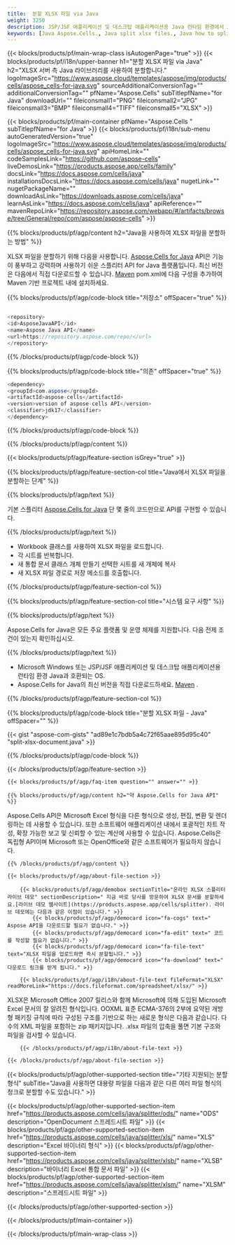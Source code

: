 ```yaml
---
title:  분할 XLSX 파일 via Java
weight: 3250
description: JSP/JSF 애플리케이션 및 데스크탑 애플리케이션용 Java 런타임 환경에서 XLSX 문서를 분할하기 위한 Java 샘플 코드입니다.
keywords: [Java Aspose.Cells., Java split xlsx files., Java how to split xlsx files into multiple files., Java xlsx splitter., Java split Cell., Cell splitter using Java]
---
```

{{< blocks/products/pf/main-wrap-class isAutogenPage="true" >}}
{{< blocks/products/pf/i18n/upper-banner h1="분할 XLSX 파일 via Java" h2="XLSX 서버 측 Java 라이브러리를 사용하여 분할합니다." logoImageSrc="https://www.aspose.cloud/templates/aspose/img/products/cells/aspose_cells-for-java.svg" sourceAdditionalConversionTag="" additionalConversionTag="" pfName="Aspose.Cells" subTitlepfName="for Java" downloadUrl="" fileiconsmall1="PNG" fileiconsmall2="JPG" fileiconsmall3="BMP" fileiconsmall4="TIFF" fileiconsmall5="XLSX" >}}

{{< blocks/products/pf/main-container pfName="Aspose.Cells " subTitlepfName="for Java" >}}
{{< blocks/products/pf/i18n/sub-menu autoGeneratedVersion="true" logoImageSrc="https://www.aspose.cloud/templates/aspose/img/products/cells/aspose_cells-for-java.svg" apiHomeLink="" codeSamplesLink="https://github.com/aspose-cells" liveDemosLink="https://products.aspose.app/cells/family" docsLink="https://docs.aspose.com/cells/java" installationsDocsLink="https://docs.aspose.com/cells/java" nugetLink="" nugetPackageName="" downloadAsLink="https://downloads.aspose.com/cells/java" learnAsLink="https://docs.aspose.com/cells/java" apiReference="" mavenRepoLink="https://repository.aspose.com/webapp/#/artifacts/browse/tree/General/repo/com/aspose/aspose-cells" >}}

{{% blocks/products/pf/agp/content h2="Java을 사용하여 XLSX 파일을 분할하는 방법" %}}

 XLSX 파일을 분할하기 위해 다음을 사용합니다.
 [Aspose.Cells for Java](https://products.aspose.com/cells/java) 
 API은 기능이 풍부하고 강력하며 사용하기 쉬운 스플리터 API for Java 플랫폼입니다. 최신 버전은 다음에서 직접 다운로드할 수 있습니다.
 [Maven](https://repository.aspose.com/webapp/#/artifacts/browse/tree/General/repo/com/aspose/aspose-cells) 
 pom.xml에 다음 구성을 추가하여 Maven 기반 프로젝트 내에 설치하세요.

{{% blocks/products/pf/agp/code-block title="저장소" offSpacer="true" %}}

```cs

<repository>
<id>AsposeJavaAPI</id>
<name>Aspose Java API</name>
<url>https://repository.aspose.com/repo/</url>
</repository>

```

{{% /blocks/products/pf/agp/code-block %}}

{{% blocks/products/pf/agp/code-block title="의존" offSpacer="true" %}}

```cs
<dependency>
<groupId>com.aspose</groupId>
<artifactId>aspose-cells</artifactId>
<version>version of aspose-cells API</version>
<classifier>jdk17</classifier>
</dependency>

```

{{% /blocks/products/pf/agp/code-block %}}

{{% /blocks/products/pf/agp/content %}}

{{< blocks/products/pf/agp/feature-section isGrey="true" >}}

{{% blocks/products/pf/agp/feature-section-col title="Java에서 XLSX 파일을 분할하는 단계" %}}

{{% blocks/products/pf/agp/text %}}

 기본 스플리터
 [Aspose.Cells for Java](https://products.aspose.com/cells/java) 
 단 몇 줄의 코드만으로 API를 구현할 수 있습니다.

{{% /blocks/products/pf/agp/text %}}

+ Workbook 클래스를 사용하여 XLSX 파일을 로드합니다.
+ 각 시트를 반복합니다.
+ 새 통합 문서 클래스 개체 만들기
선택한 시트를 새 개체에 복사
+ 새 XLSX 파일 경로로 저장 메소드를 호출합니다.

{{% /blocks/products/pf/agp/feature-section-col %}}

{{% blocks/products/pf/agp/feature-section-col title="시스템 요구 사항" %}}

{{% blocks/products/pf/agp/text %}}

 Aspose.Cells for Java은 모든 주요 플랫폼 및 운영 체제를 지원합니다. 다음 전제 조건이 있는지 확인하십시오.

{{% /blocks/products/pf/agp/text %}}

-  Microsoft Windows 또는 JSP/JSF 애플리케이션 및 데스크탑 애플리케이션용 런타임 환경 Java과 호환되는 OS.
-  Aspose.Cells for Java의 최신 버전을 직접 다운로드하세요.
 [Maven](https://repository.aspose.com/webapp/#/artifacts/browse/tree/General/repo/com/aspose/aspose-cells)  .

{{% /blocks/products/pf/agp/feature-section-col %}}

{{% blocks/products/pf/agp/code-block title="분할 XLSX 파일 - Java" offSpacer="" %}}

{{< gist "aspose-com-gists" "ad89e1c7bdb5a4c72f65aae895d95c40" "split-xlsx-document.java" >}}

{{% /blocks/products/pf/agp/code-block %}}

{{< /blocks/products/pf/agp/feature-section >}}

    {{< blocks/products/pf/agp/faq-item question="" answer="" >}}
 

<!-- aboutfile Starts -->

    {{% blocks/products/pf/agp/content h2="약 Aspose.Cells for Java API" %}}

 Aspose.Cells API은 Microsoft Excel 형식을 다른 형식으로 생성, 편집, 변환 및 렌더링하는 데 사용할 수 있습니다. 또한 소프트웨어 애플리케이션 내에서 포괄적인 차트 작성, 확장 가능한 보고 및 신뢰할 수 있는 계산에 사용할 수 있습니다. Aspose.Cells은 독립형 API이며 Microsoft 또는 OpenOffice와 같은 소프트웨어가 필요하지 않습니다.



    {{% /blocks/products/pf/agp/content %}}

    {{< blocks/products/pf/agp/about-file-section >}}

        {{< blocks/products/pf/agp/demobox sectionTitle="온라인 XLSX 스플리터 라이브 데모" sectionDescription=" 지금 바로 당사를 방문하여 XLSX 문서를 분할하세요.[라이브 데모 웹사이트](https://products.aspose.app/cells/splitter). 라이브 데모에는 다음과 같은 이점이 있습니다." >}}
            {{< blocks/products/pf/agp/democard icon="fa-cogs" text=" Aspose API을 다운로드할 필요가 없습니다." >}}
            {{< blocks/products/pf/agp/democard icon="fa-edit" text=" 코드를 작성할 필요가 없습니다." >}}
            {{< blocks/products/pf/agp/democard icon="fa-file-text" text="XLSX 파일을 업로드하면 즉시 분할됩니다." >}}
            {{< blocks/products/pf/agp/democard icon="fa-download" text=" 다운로드 링크를 받게 됩니다." >}}

        {{< blocks/products/pf/agp/i18n/about-file-text fileFormat="XLSX" readMoreLink="https://docs.fileformat.com/spreadsheet/xlsx/" >}}
 XLSX은 Microsoft Office 2007 릴리스와 함께 Microsoft에 의해 도입된 Microsoft Excel 문서의 잘 알려진 형식입니다. OOXML 표준 ECMA-376의 2부에 요약된 개방형 패키징 규칙에 따라 구성된 구조를 기반으로 하는 새로운 형식은 다음과 같습니다. 다수의 XML 파일을 포함하는 zip 패키지입니다. .xlsx 파일의 압축을 풀면 기본 구조와 파일을 검사할 수 있습니다.

        {{< /blocks/products/pf/agp/i18n/about-file-text >}}

    {{< /blocks/products/pf/agp/about-file-section >}}

<!-- aboutfile Ends -->

{{< blocks/products/pf/agp/other-supported-section title="기타 지원되는 분할 형식" subTitle="Java을 사용하면 대용량 파일을 다음과 같은 다른 여러 파일 형식의 청크로 분할할 수도 있습니다." >}}

{{< blocks/products/pf/agp/other-supported-section-item href="https://products.aspose.com/cells/java/splitter/ods/" name="ODS" description="OpenDocument 스프레드시트 파일" >}}
{{< blocks/products/pf/agp/other-supported-section-item href="https://products.aspose.com/cells/java/splitter/xls/" name="XLS" description="Excel 바이너리 형식" >}}
{{< blocks/products/pf/agp/other-supported-section-item href="https://products.aspose.com/cells/java/splitter/xlsb/" name="XLSB" description="바이너리 Excel 통합 문서 파일" >}}
{{< blocks/products/pf/agp/other-supported-section-item href="https://products.aspose.com/cells/java/splitter/xlsm/" name="XLSM" description="스프레드시트 파일" >}}

{{< /blocks/products/pf/agp/other-supported-section >}}

{{< /blocks/products/pf/main-container >}}
    
{{< /blocks/products/pf/main-wrap-class >}}
